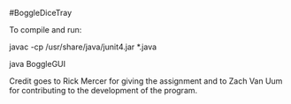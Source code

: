 #BoggleDiceTray

To compile and run:

javac -cp /usr/share/java/junit4.jar *.java

java BoggleGUI

Credit goes to Rick Mercer for giving the assignment and to Zach Van Uum for contributing to the development of the program. 
